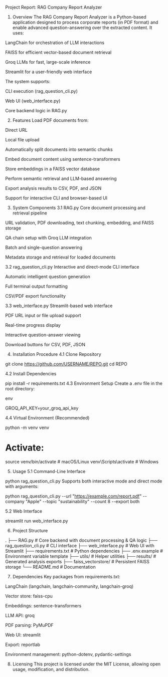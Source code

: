 Project Report: RAG Company Report Analyzer
1. Overview
The RAG Company Report Analyzer is a Python-based application designed to process corporate reports (in PDF format) and enable advanced question-answering over the extracted content. It uses:

LangChain for orchestration of LLM interactions

FAISS for efficient vector-based document retrieval

Groq LLMs for fast, large-scale inference

Streamlit for a user-friendly web interface

The system supports:

CLI execution (rag_question_cli.py)

Web UI (web_interface.py)

Core backend logic in RAG.py

2. Features
Load PDF documents from:

Direct URL

Local file upload

Automatically split documents into semantic chunks

Embed document content using sentence-transformers

Store embeddings in a FAISS vector database

Perform semantic retrieval and LLM-based answering

Export analysis results to CSV, PDF, and JSON

Support for interactive CLI and browser-based UI

3. System Components
3.1 RAG.py
Core document processing and retrieval pipeline

URL validation, PDF downloading, text chunking, embedding, and FAISS storage

QA chain setup with Groq LLM integration

Batch and single-question answering

Metadata storage and retrieval for loaded documents

3.2 rag_question_cli.py
Interactive and direct-mode CLI interface

Automatic intelligent question generation

Full terminal output formatting

CSV/PDF export functionality

3.3 web_interface.py
Streamlit-based web interface

PDF URL input or file upload support

Real-time progress display

Interactive question-answer viewing

Download buttons for CSV, PDF, JSON

4. Installation Procedure
4.1 Clone Repository

git clone https://github.com/USERNAME/REPO.git
cd REPO

4.2 Install Dependencies

pip install -r requirements.txt
4.3 Environment Setup
Create a .env file in the root directory:

env

GROQ_API_KEY=your_groq_api_key

4.4 Virtual Environment (Recommended)

python -m venv venv
# Activate:
source venv/bin/activate   # macOS/Linux
venv\Scripts\activate      # Windows

5. Usage
5.1 Command-Line Interface

python rag_question_cli.py
Supports both interactive mode and direct mode with arguments:


python rag_question_cli.py --url "https://example.com/report.pdf" --company "Apple" --topic "sustainability" --count 8 --export both

5.2 Web Interface

streamlit run web_interface.py

6. Project Structure

.
├── RAG.py                 # Core backend with document processing & QA logic
├── rag_question_cli.py    # CLI interface
├── web_interface.py       # Web UI with Streamlit
├── requirements.txt       # Python dependencies
├── .env.example           # Environment variable template
├── utils/                 # Helper utilities
├── results/               # Generated analysis exports
├── faiss_vectorstore/     # Persistent FAISS storage
└── README.md              # Documentation

7. Dependencies
Key packages from requirements.txt:

LangChain (langchain, langchain-community, langchain-groq)

Vector store: faiss-cpu

Embeddings: sentence-transformers

LLM API: groq

PDF parsing: PyMuPDF

Web UI: streamlit

Export: reportlab

Environment management: python-dotenv, pydantic-settings

8. Licensing
This project is licensed under the MIT License, allowing open usage, modification, and distribution.
